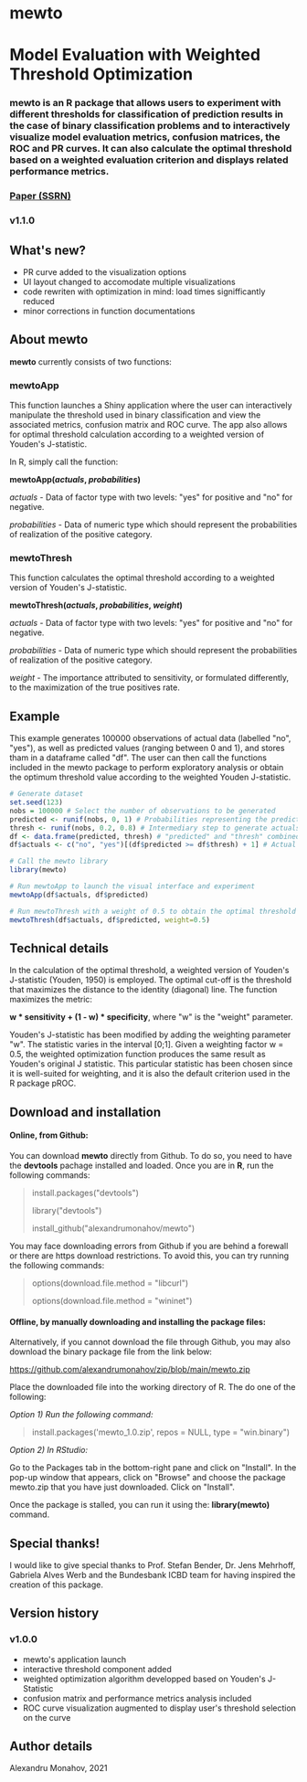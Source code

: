 # mewto
# Model Evaluation with Weighted Threshold Optimization

### mewto is an R package that allows users to experiment with different thresholds for classification of prediction results in the case of binary classification problems and to interactively visualize model evaluation metrics, confusion matrices, the ROC and PR curves. It can also calculate the optimal threshold based on a weighted evaluation criterion and displays related performance metrics.

### [Paper (SSRN)](https://ssrn.com/abstract=3805911)

### v1.1.0

## What's new?

- PR curve added to the visualization options
- UI layout changed to accomodate multiple visualizations
- code rewriten with optimization in mind: load times signifficantly reduced
- minor corrections in function documentations

## About mewto

**mewto** currently consists of two functions:

### mewtoApp
This function launches a Shiny application where the user can interactively manipulate the threshold used in binary classification and view the associated metrics, confusion matrix and ROC curve. The app also allows for optimal threshold calculation according to a weighted version of Youden's J-statistic.

In R, simply call the function:

**mewtoApp(_actuals_, _probabilities_)**

_actuals_ - Data of factor type with two levels: "yes" for positive and "no" for negative.

_probabilities_ - Data of numeric type which should represent the probabilities of realization of the positive category.

### mewtoThresh
This function calculates the optimal threshold according to a weighted version of Youden's J-statistic.

**mewtoThresh(_actuals_, _probabilities_, _weight_)**

_actuals_ - Data of factor type with two levels: "yes" for positive and "no" for negative.

_probabilities_ - Data of numeric type which should represent the probabilities of realization of the positive category.

_weight_ - The importance attributed to sensitivity, or formulated differently, to the maximization of the true positives rate.

## Example

This example generates 100000 observations of actual data (labelled "no", "yes"), as well as predicted values (ranging between 0 and 1), and stores tham in a dataframe called "df". The user can then call the functions included in the mewto package to perform exploratory analysis or obtain the optimum threshold value according to the weighted Youden J-statistic.

```R
# Generate dataset
set.seed(123)
nobs = 100000 # Select the number of observations to be generated
predicted <- runif(nobs, 0, 1) # Probabilities representing the predicted values
thresh <- runif(nobs, 0.2, 0.8) # Intermediary step to generate actuals 
df <- data.frame(predicted, thresh) # "predicted" and "thresh" combined in "df"
df$actuals <- c("no", "yes")[(df$predicted >= df$thresh) + 1] # Actual data

# Call the mewto library
library(mewto)

# Run mewtoApp to launch the visual interface and experiment
mewtoApp(df$actuals, df$predicted)

# Run mewtoThresh with a weight of 0.5 to obtain the optimal threshold according to Youden's original J-statistic
mewtoThresh(df$actuals, df$predicted, weight=0.5)
```

## Technical details

In the calculation of the optimal threshold, a weighted version of Youden's J-statistic (Youden, 1950) is employed. The optimal cut-off is the threshold that maximizes the distance to the identity (diagonal) line. The function maximizes the metric:

**w * sensitivity + (1 - w) * specificity**, where "w" is the "weight" parameter.

Youden's J-statistic has been modified by adding the weighting parameter "w". The statistic varies in the interval [0;1]. Given a weighting factor w = 0.5, the weighted optimization function produces the same result as Youden's original J statistic. This particular statistic has been chosen since it is well-suited for weighting, and it is also the default criterion used in the R package pROC.

## Download and installation

#### Online, from Github:

You can download **mewto** directly from Github. To do so, you need to have the **devtools** pachage installed and loaded. Once you are in **R**, run the following commands:

> install.packages("devtools")
> 
> library("devtools")
> 
> install_github("alexandrumonahov/mewto")

You may face downloading errors from Github if you are behind a forewall or there are https download restrictions. To avoid this, you can try running the following commands:

> options(download.file.method = "libcurl")
> 
> options(download.file.method = "wininet")

#### Offline, by manually downloading and installing the package files:

Alternatively, if you cannot download the file through Github, you may also download the binary package file from the link below:

https://github.com/alexandrumonahov/zip/blob/main/mewto.zip

Place the downloaded file into the working directory of R. The do one of the following:

_Option 1) Run the following command:_

> install.packages('mewto_1.0.zip', repos = NULL, type = "win.binary")

_Option 2) In RStudio:_

Go to the Packages tab in the bottom-right pane and click on "Install". In the pop-up window that appears, click on "Browse" and choose the package mewto.zip that you have just downloaded. Click on "Install".

Once the package is stalled, you can run it using the: **library(mewto)** command.

## Special thanks!

I would like to give special thanks to Prof. Stefan Bender, Dr. Jens Mehrhoff, Gabriela Alves Werb and the Bundesbank ICBD team for having inspired the creation of this package.

## Version history

### v1.0.0

- mewto's application launch
- interactive threshold component added
- weighted optimization algorithm developped based on Youden's J-Statistic
- confusion matrix and performance metrics analysis included
- ROC curve visualization augmented to display user's threshold selection on the curve

## Author details

Alexandru Monahov, 2021
